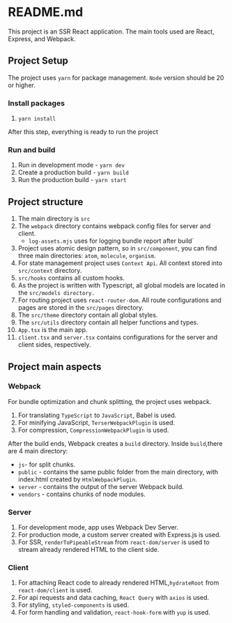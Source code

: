 # README.md

This project is an SSR React application. The main tools used are React, Express, and Webpack.

## Project Setup

The project uses `yarn` for package management. `Node` version should be 20 or higher.

### Install packages

1. `yarn install`

After this step, everything is ready to run the project

### Run and build

1. Run in development mode - `yarn dev`
2. Create a production build  - `yarn build`
3. Run the production build - `yarn start`

## Project structure

1. The main directory is `src`
2. The `webpack` directory contains webpack config files for server and client.
    * `log-assets.mjs` uses for logging bundle report after build`
3. Project uses atomic design pattern, so in `src/component`, you can find three main directories: `atom`, `molecule`, `organism`.
4. For state management project uses `Context Api`. All context stored into `src/context` directory.
5. `src/hooks` contains all custom hooks.
6. As the project is written with Typescript, all global models are located in the `src/models directory.`
7. For routing project uses `react-router-dom`. All route configurations and pages are stored in the `src/pages` directory.
8. The `src/theme` directory contain all global styles.
9. The `src/utils` directory contain all helper functions and types.
10. `App.tsx` is the main app.
11. `client.tsx` and `server.tsx` contains configurations for the server and client sides, respectively.

## Project main aspects

### Webpack

For bundle optimization and chunk splitting, the project uses webpack.

1. For translating `TypeScript` to `JavaScript`, Babel is used.
2. For minifying JavaScript, `TerserWebpackPlugin` is used.
3. For compression, `CompressionWebpackPlugin` is used.

After the build ends, Webpack creates a `build` directory. Inside `build`,there are 4 main directory:

* `js`- for split chunks.
* `public`  - contains the same public folder from the main directory, with index.html created by `HtmlWebpackPlugin`.
* `server` - contains the output of the server Webpack build.
* `vendors` - contains chunks of node modules.

### Server

1. For development mode, app uses Webpack Dev Server.
2. For production mode, a custom server created with Express.js is used.
3. For  SSR, `renderToPipeableStream` from `react-dom/server` is used to stream already rendered HTML to the client side.

### Client

1. For attaching React code to already rendered HTML,`hydrateRoot` from `react-dom/client` is used.
2. For api requests and data caching, `React Query` with `axios` is used.
3. For styling, `styled-components` is used.
4. For form handling and validation, `react-hook-form` with `yup` is used.
